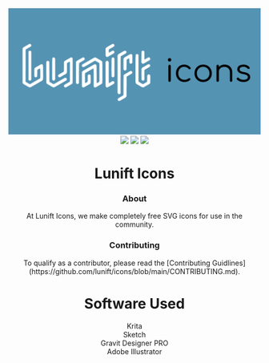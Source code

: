 <div align="center">
<div><img src="https://raw.githubusercontent.com/lunift/icons/main/images/logo.png"></div>
<div>
  <img src="https://img.shields.io/github/v/release/Lunift/icons?style=for-the-badge">
  <img src="https://img.shields.io/github/commit-activity/y/lunift/icons?style=for-the-badge">
  <img src="https://img.shields.io/website?down_color=red&down_message=DOWN&logo=Lunift&style=for-the-badge&up_color=cyan&up_message=UP&url=https%3A%2F%2Flunift.github.io%2Ficons">
</div>
<h1>Lunift Icons</h1>
<h3>About</h3>
<p>At Lunift Icons, we make completely free SVG icons for use in the community.</p>
<h3>Contributing</h3>
To qualify as a contributor, please read the [Contributing Guidlines](https://github.com/lunift/icons/blob/main/CONTRIBUTING.md).

# Software Used
  Krita  
  Sketch  
  Gravit Designer PRO  
  Adobe Illustrator  
</div>
